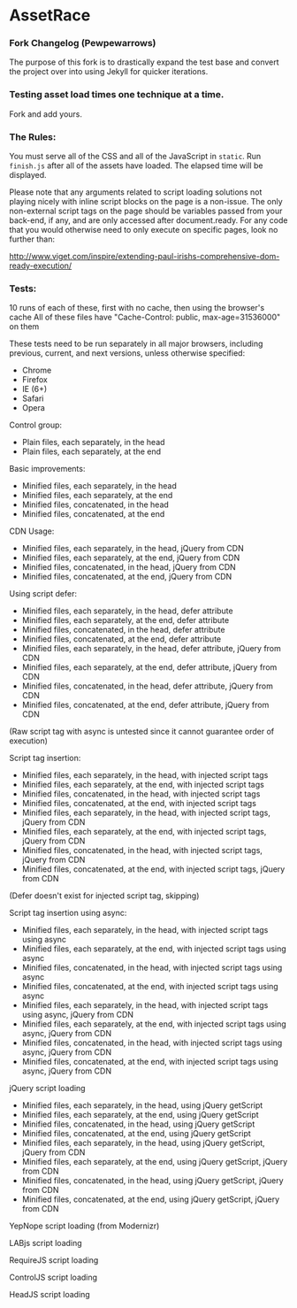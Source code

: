 # AssetRace

### Fork Changelog (Pewpewarrows)

The purpose of this fork is to drastically expand the test base and convert the
project over into using Jekyll for quicker iterations.

### Testing asset load times one technique at a time.

Fork and add yours.

### The Rules:

You must serve all of the CSS and all of the JavaScript in `static`. Run 
`finish.js` after all of the assets have loaded. The elapsed time will be displayed.

Please note that any arguments related to script loading solutions not playing
nicely with inline script blocks on the page is a non-issue. The only
non-external script tags on the page should be variables passed from your
back-end, if any, and are only accessed after document.ready. For any code that
you would otherwise need to only execute on specific pages, look no further than:

http://www.viget.com/inspire/extending-paul-irishs-comprehensive-dom-ready-execution/

### Tests:

10 runs of each of these, first with no cache, then using the browser's cache
All of these files have "Cache-Control: public, max-age=31536000" on them

These tests need to be run separately in all major browsers, including
previous, current, and next versions, unless otherwise specified:

* Chrome
* Firefox
* IE (6+)
* Safari
* Opera

Control group:

* Plain files, each separately, in the head
* Plain files, each separately, at the end

Basic improvements:

* Minified files, each separately, in the head
* Minified files, each separately, at the end
* Minified files, concatenated, in the head
* Minified files, concatenated, at the end

CDN Usage:

* Minified files, each separately, in the head, jQuery from CDN
* Minified files, each separately, at the end, jQuery from CDN
* Minified files, concatenated, in the head, jQuery from CDN
* Minified files, concatenated, at the end, jQuery from CDN

Using script defer:

* Minified files, each separately, in the head, defer attribute
* Minified files, each separately, at the end, defer attribute
* Minified files, concatenated, in the head, defer attribute
* Minified files, concatenated, at the end, defer attribute
* Minified files, each separately, in the head, defer attribute, jQuery from CDN
* Minified files, each separately, at the end, defer attribute, jQuery from CDN
* Minified files, concatenated, in the head, defer attribute, jQuery from CDN
* Minified files, concatenated, at the end, defer attribute, jQuery from CDN

(Raw script tag with async is untested since it cannot guarantee order of execution)

Script tag insertion:

* Minified files, each separately, in the head, with injected script tags
* Minified files, each separately, at the end, with injected script tags
* Minified files, concatenated, in the head, with injected script tags
* Minified files, concatenated, at the end, with injected script tags
* Minified files, each separately, in the head, with injected script tags, jQuery from CDN
* Minified files, each separately, at the end, with injected script tags, jQuery from CDN
* Minified files, concatenated, in the head, with injected script tags, jQuery from CDN
* Minified files, concatenated, at the end, with injected script tags, jQuery from CDN

(Defer doesn't exist for injected script tag, skipping)

Script tag insertion using async:

* Minified files, each separately, in the head, with injected script tags using async
* Minified files, each separately, at the end, with injected script tags using async
* Minified files, concatenated, in the head, with injected script tags using async
* Minified files, concatenated, at the end, with injected script tags using async
* Minified files, each separately, in the head, with injected script tags using async, jQuery from CDN
* Minified files, each separately, at the end, with injected script tags using async, jQuery from CDN
* Minified files, concatenated, in the head, with injected script tags using async, jQuery from CDN
* Minified files, concatenated, at the end, with injected script tags using async, jQuery from CDN

jQuery script loading

* Minified files, each separately, in the head, using jQuery getScript
* Minified files, each separately, at the end, using jQuery getScript
* Minified files, concatenated, in the head, using jQuery getScript
* Minified files, concatenated, at the end, using jQuery getScript
* Minified files, each separately, in the head, using jQuery getScript, jQuery from CDN
* Minified files, each separately, at the end, using jQuery getScript, jQuery from CDN
* Minified files, concatenated, in the head, using jQuery getScript, jQuery from CDN
* Minified files, concatenated, at the end, using jQuery getScript, jQuery from CDN

YepNope script loading (from Modernizr)

LABjs script loading

RequireJS script loading

ControlJS script loading

HeadJS script loading
